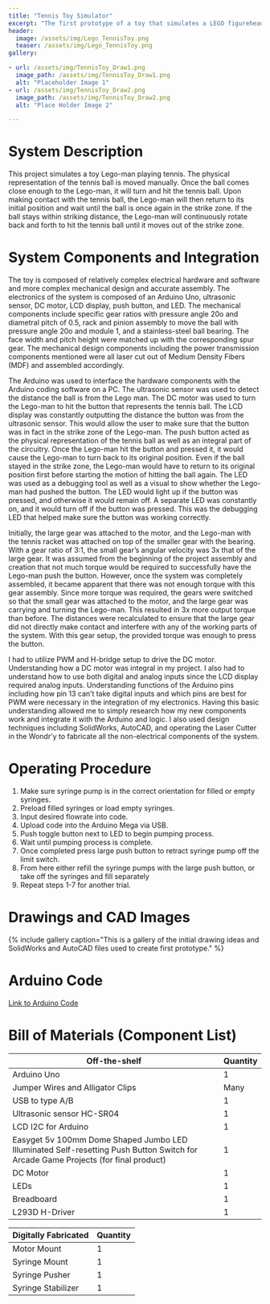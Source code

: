 ```yaml
---
title: "Tennis Toy Simulator"
excerpt: "The first prototype of a toy that simulates a LEGO figurehead hitting a tennis ball."
header:
  image: /assets/img/Lego_TennisToy.png
  teaser: /assets/img/Lego_TennisToy.png
gallery:

- url: /assets/img/TennisToy_Draw1.png
  image_path: /assets/img/TennisToy_Draw1.png
  alt: "Placeholder Image 1"
- url: /assets/img/TennisToy_Draw2.png
  image_path: /assets/img/TennisToy_Draw2.png
  alt: "Place Holder Image 2"

---
```

# System Description 

This project simulates a toy Lego-man playing tennis. The physical representation of the tennis ball is moved manually. Once the ball comes close enough to the Lego-man, it will turn and hit the tennis ball. Upon making contact with the tennis ball, the Lego-man will then return to its initial position and wait until the ball is once again in the strike zone. If the ball stays within striking distance, the Lego-man will continuously rotate back and forth to hit the tennis ball until it moves out of the strike zone.

# System Components and Integration

The toy is composed of relatively complex electrical hardware and software and more complex mechanical design and accurate assembly. The electronics of the system is composed of an Arduino Uno, ultrasonic sensor, DC motor, LCD display, push button, and LED. The mechanical components include specific gear ratios with pressure angle 20o and diametral pitch of 0.5, rack and pinion assembly to move the ball with pressure angle 20o and module 1, and a stainless-steel ball bearing. The face width and pitch height were matched up with the corresponding spur gear. The mechanical design components including the power transmission components mentioned were all laser cut out of Medium Density Fibers (MDF) and assembled accordingly.

The Arduino was used to interface the hardware components with the Arduino coding software on a PC. The ultrasonic sensor was used to detect the distance the ball is from the Lego man. The DC motor was used to turn the Lego-man to hit the button that represents the tennis ball. The LCD display was constantly outputting the distance the button was from the ultrasonic sensor. This would allow the user to make sure that the button was in fact in the strike zone of the Lego-man. The push button acted as the physical representation of the tennis ball as well as an integral part of the circuitry. Once the Lego-man hit the button and pressed it, it would cause the Lego-man to turn back to its original position. Even if the ball stayed in the strike zone, the Lego-man would have to return to its original position first before starting the motion of hitting the ball again. The LED was used as a debugging tool as well as a visual to show whether the Lego-man had pushed the button. The LED would light up if the button was pressed, and otherwise it would remain off. A separate LED was constantly on, and it would turn off if the button was pressed. This was the debugging LED that helped make sure the button was working correctly.
 
Initially, the large gear was attached to the motor, and the Lego-man with the tennis racket was attached on top of the smaller gear with the bearing. With a gear ratio of 3:1, the small gear’s angular velocity was 3x that of the large gear. It was assumed from the beginning of the project assembly and creation that not much torque would be required to successfully have the Lego-man push the button. However, once the system was completely assembled, it became apparent that there was not enough torque with this gear assembly. Since more torque was required, the gears were switched so that the small gear was attached to the motor, and the large gear was carrying and turning the Lego-man. This resulted in 3x more output torque than before. The distances were recalculated to ensure that the large gear did not directly make contact and interfere with any of the working parts of the system. With this gear setup, the provided torque was enough to press the button.

I had to utilize PWM and H-bridge setup to drive the DC motor. Understanding how a DC motor was integral in my project. I also had to understand how to use both digital and analog inputs since the LCD display required analog inputs. Understanding functions of the Arduino pins including how pin 13 can’t take digital inputs and which pins are best for PWM were necessary in the integration of my electronics. Having this basic understanding allowed me to simply research how my new components work and integrate it with the Arduino and logic. I also used design techniques including SolidWorks, AutoCAD, and operating the Laser Cutter in the Wondr’y to fabricate all the non-electrical components of the system. 

# Operating Procedure

1. Make sure syringe pump is in the correct orientation for filled or empty syringes.
2. Preload filled syringes or load empty syringes.
3. Input desired flowrate into code.
4. Upload code into the Arduino Mega via USB.
5. Push toggle button next to LED to begin pumping process.
6. Wait until pumping process is complete.
7. Once completed press large push button to retract syringe pump off the limit switch.
8. From here either refill the syringe pumps with the large push button, or take off the syringes and fill separately
9. Repeat steps 1-7 for another trial.

# Drawings and CAD Images

{% include gallery caption="This is a gallery of the initial drawing ideas and SolidWorks and AutoCAD files used to create first prototype." %}
# Arduino Code

[Link to Arduino Code](/MechFinalProject_Button_Ultrasonic_Integration.ino)
# Bill of Materials (Component List)

| Off-the-shelf  | Quantity |
| ------------- | ------------- |
| Arduino Uno  | 1 |
| Jumper Wires and Alligator Clips  | Many |
| USB to type A/B  | 1  |
| Ultrasonic sensor HC-SR04  | 1  |
| LCD I2C for Arduino  | 1  |
| Easyget 5v 100mm Dome Shaped Jumbo LED Illuminated Self-resetting Push Button Switch for Arcade Game Projects (for final product)  | 1  |
| DC Motor  | 1  |
| LEDs  | 1  |
| Breadboard  | 1  |
| L293D H-Driver  | 1  |



| Digitally Fabricated  | Quantity |
| ------------- | ------------- |
| Motor Mount  | 1 |
| Syringe Mount  | 1 |
| Syringe Pusher  | 1 |
| Syringe Stabilizer | 1 |


